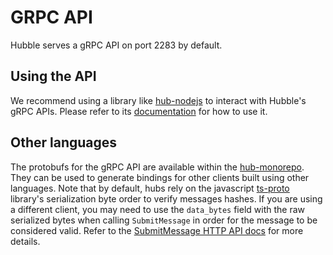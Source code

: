 # GRPC API

Hubble serves a gRPC API on port 2283 by default.

## Using the API

We recommend using a library
like [hub-nodejs](https://github.com/farcasterxyz/hub-monorepo/tree/main/packages/hub-nodejs) to interact with Hubble's
gRPC APIs. Please refer
to its [documentation](https://github.com/farcasterxyz/hub-monorepo/tree/main/packages/hub-nodejs/docs) for how to use
it.

## Other languages

The protobufs for the gRPC API are available within
the [hub-monorepo](https://github.com/farcasterxyz/hub-monorepo/tree/main/protobufs). They can be used to generate
bindings for other clients built using other languages. Note that by default, hubs rely on the
javascript [ts-proto](https://www.npmjs.com/package/ts-proto) library's serialization byte order to verify messages
hashes. If you are using a different client, you may need to use the `data_bytes` field with the raw serialized bytes
when calling `SubmitMessage` in order for the message to be considered valid. Refer to
the [SubmitMessage HTTP API docs](/reference/hubble/httpapi/submitmessage.html#using-with-rust-go-or-other-programing-languages)
for more details.
